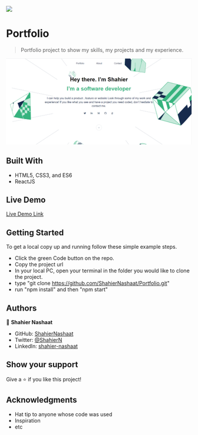 ![](https://img.shields.io/badge/Microverse-blueviolet)

# Portfolio

> Portfolio project to show my skills, my projects and my experience.

![screenshot](./public/images/app_screenshot.png)

## Built With

- HTML5, CSS3, and ES6
- ReactJS

## Live Demo

[Live Demo Link](https://shahiernashaat.me/)

## Getting Started

To get a local copy up and running follow these simple example steps.

- Click the green Code button on the repo.
- Copy the project url
- In your local PC, open your terminal in the folder you would like to clone the project.
- type "git clone https://github.com/ShahierNashaat/Portfolio.git"
- run "npm install" and then "npm start"



## Authors

👤 **Shahier Nashaat**

- GitHub: [ShahierNashaat](https://github.com/ShahierNashaat)
- Twitter: [@ShahierN](https://twitter.com/ShahierN)
- LinkedIn: [shahier-nashaat](https://www.linkedin.com/in/shahier-nashaat/)

## Show your support

Give a ⭐️ if you like this project!

## Acknowledgments

- Hat tip to anyone whose code was used
- Inspiration
- etc
